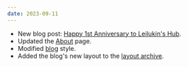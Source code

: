 ```yaml
---
date: 2023-09-11
---
```


* New blog post: [Happy 1st Anniversary to Leilukin's Hub](/blog/posts/2023-09-11-Happy-1st-Anniversary-to-Leilukins-Hub).
* Updated the [About](/about/) page.
* Modified [blog](/blog/) style.
* Added the blog's new layout to the [layout archive](/changelogs/layouts).